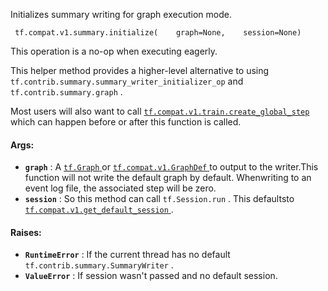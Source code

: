 Initializes summary writing for graph execution mode.

```
 tf.compat.v1.summary.initialize(    graph=None,    session=None) 
```

This operation is a no-op when executing eagerly.

This helper method provides a higher-level alternative to using `tf.contrib.summary.summary_writer_initializer_op`  and `tf.contrib.summary.graph` .

Most users will also want to call [ `tf.compat.v1.train.create_global_step` ](https://tensorflow.google.cn/api_docs/python/tf/compat/v1/train/create_global_step)which can happen before or after this function is called.

#### Args:
- **`graph`** : A [ `tf.Graph` ](https://tensorflow.google.cn/api_docs/python/tf/Graph) or [ `tf.compat.v1.GraphDef` ](https://tensorflow.google.cn/api_docs/python/tf/compat/v1/GraphDef) to output to the writer.This function will not write the default graph by default. Whenwriting to an event log file, the associated step will be zero.
- **`session`** : So this method can call  `tf.Session.run` . This defaultsto [ `tf.compat.v1.get_default_session` ](https://tensorflow.google.cn/api_docs/python/tf/compat/v1/get_default_session).


#### Raises:
- **`RuntimeError`** : If  the current thread has no default `tf.contrib.summary.SummaryWriter` .
- **`ValueError`** : If session wasn't passed and no default session.
